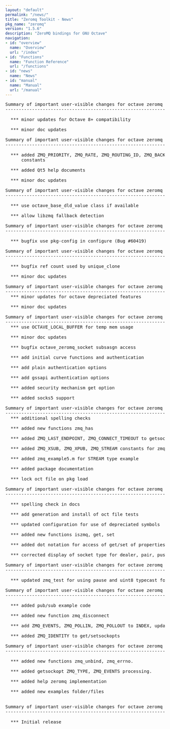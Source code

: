 ```yaml
---
layout: "default"
permalink: "/news/"
title: "Zeromq Toolkit - News"
pkg_name: "zeromq"
version: "1.5.6"
description: "ZeroMQ bindings for GNU Octave"
navigation:
- id: "overview"
  name: "Overview"
  url: "/index"
- id: "Functions"
  name: "Function Reference"
  url: "/functions"
- id: "news"
  name: "News"
- id: "manual"
  name: "Manual"
  url: "/manual"
---
```

<pre>
Summary of important user-visible changes for octave zeromq 1.5.6:
-------------------------------------------------------------------

  *** minor updates for Octave 8+ compatibility

  *** minor doc updates

Summary of important user-visible changes for octave zeromq 1.5.5:
-------------------------------------------------------------------

  *** added ZMQ_PRIORITY, ZMQ_RATE, ZMQ_ROUTING_ID, ZMQ_BACKLOG
      constants

  *** added Qt5 help documents

  *** minor doc updates

Summary of important user-visible changes for octave zeromq 1.5.4:
-------------------------------------------------------------------

  *** use octave_base_dld_value class if available

  *** allow libzmq fallback detection

Summary of important user-visible changes for octave zeromq 1.5.3:
-------------------------------------------------------------------

  *** bugfix use pkg-config in configure (Bug #60419) 

Summary of important user-visible changes for octave zeromq 1.5.2:
-------------------------------------------------------------------

  *** bugfix ref count used by unique_clone

  *** minor doc updates

Summary of important user-visible changes for octave zeromq 1.5.1:
-------------------------------------------------------------------
  *** minor updates for octave depreciated features

  *** minor doc updates

Summary of important user-visible changes for octave zeromq 1.5.0:
-------------------------------------------------------------------
  *** use OCTAVE_LOCAL_BUFFER for temp mem usage

  *** minor doc updates

  *** bugfix octave_zeromq_socket subsasgn access

  *** add initial curve functions and authentication

  *** add plain authentication options

  *** add gssapi authentication options

  *** added security mechanism get option

  *** added socks5 support

Summary of important user-visible changes for octave zeromq 1.4.0:
-------------------------------------------------------------------
  *** additional spelling checks

  *** added new functions zmq_has

  *** added ZMQ_LAST_ENDPOINT, ZMQ_CONNECT_TIMEOUT to getsockopts

  *** added ZMQ_XSUB, ZMQ_XPUB, ZMQ_STREAM constants for zmq_socket

  *** added zmq_example5.m for STREAM type example

  *** added package documentation

  *** lock oct file on pkg load

Summary of important user-visible changes for octave zeromq 1.3.0:
-------------------------------------------------------------------

  *** spelling check in docs

  *** add generation and install of oct file tests

  *** updated configuration for use of depreciated symbols

  *** added new functions iszmq, get, set

  *** added dot notation for access of get/set of properties

  *** corrected display of socket type for dealer, pair, push, pull types

Summary of important user-visible changes for octave zeromq 1.2.1:
-------------------------------------------------------------------

  *** updated zmq_test for using pause and uint8 typecast for identity set

Summary of important user-visible changes for octave zeromq 1.2.0:
-------------------------------------------------------------------

  *** added pub/sub example code

  *** added new function zmq_disconnect

  *** add ZMQ_EVENTS, ZMQ_POLLIN, ZMQ_POLLOUT to INDEX, update events documentation

  *** added ZMQ_IDENTITY to get/setsockopts

Summary of important user-visible changes for octave zeromq 1.1.0:
-------------------------------------------------------------------

  *** added new functions zmq_unbind, zmq_errno.

  *** added getsockopt ZMQ_TYPE, ZMQ_EVENTS processing.

  *** added help zeromq implementation

  *** added new examples folder/files


Summary of important user-visible changes for octave zeromq 1.0.0:
-------------------------------------------------------------------

  *** Initial release

</pre>
